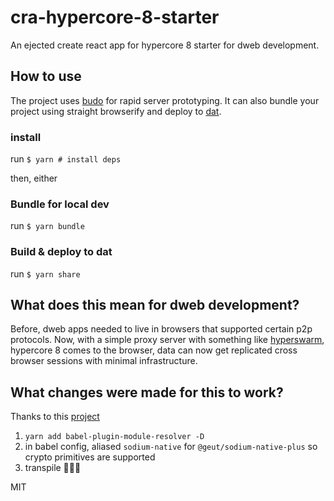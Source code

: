 # cra-hypercore-8-starter
An ejected create react app for hypercore 8 starter for dweb development.

## How to use
The project uses [budo](https://github.com/mattdesl/budo) for rapid server prototyping. It can also bundle your project using straight browserify and deploy to [dat](https://dat.foundation/). 

### install 
run `$ yarn # install deps`

then, either

### Bundle for local dev
run `$ yarn bundle`

### Build & deploy to dat
run `$ yarn share`

## What does this mean for dweb development?
Before, dweb apps needed to live in browsers that supported certain p2p protocols. Now, with a simple proxy server with something like [hyperswarm](https://github.com/RangerMauve/hyperswarm-web), hypercore 8 comes to the browser, data can now get replicated cross browser sessions with minimal infrastructure.

## What changes were made for this to work?
Thanks to this [project](https://github.com/tinchoz49/workaround-hypercore8-browser)
1. `yarn add babel-plugin-module-resolver -D`
2. in babel config, aliased `sodium-native` for `@geut/sodium-native-plus` so crypto primitives are supported
3. transpile 🍾🍾🍾

MIT

